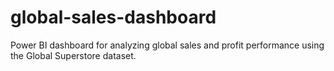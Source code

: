 # global-sales-dashboard
Power BI dashboard for analyzing global sales and profit performance using the Global Superstore dataset.
